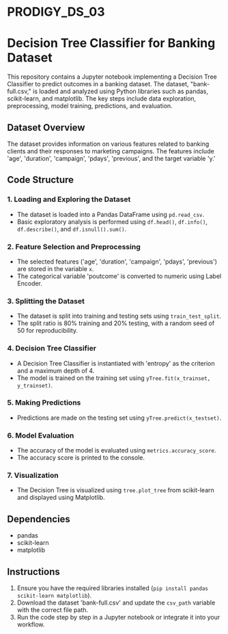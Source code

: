 # PRODIGY_DS_03
# Decision Tree Classifier for Banking Dataset

This repository contains a Jupyter notebook implementing a Decision Tree Classifier to predict outcomes in a banking dataset. The dataset, "bank-full.csv," is loaded and analyzed using Python libraries such as pandas, scikit-learn, and matplotlib. The key steps include data exploration, preprocessing, model training, predictions, and evaluation.

## Dataset Overview

The dataset provides information on various features related to banking clients and their responses to marketing campaigns. The features include 'age', 'duration', 'campaign', 'pdays', 'previous', and the target variable 'y.'

## Code Structure

### 1. Loading and Exploring the Dataset

- The dataset is loaded into a Pandas DataFrame using `pd.read_csv`.
- Basic exploratory analysis is performed using `df.head()`, `df.info()`, `df.describe()`, and `df.isnull().sum()`.

### 2. Feature Selection and Preprocessing

- The selected features ('age', 'duration', 'campaign', 'pdays', 'previous') are stored in the variable `x`.
- The categorical variable 'poutcome' is converted to numeric using Label Encoder.

### 3. Splitting the Dataset

- The dataset is split into training and testing sets using `train_test_split`.
- The split ratio is 80% training and 20% testing, with a random seed of 50 for reproducibility.

### 4. Decision Tree Classifier

- A Decision Tree Classifier is instantiated with 'entropy' as the criterion and a maximum depth of 4.
- The model is trained on the training set using `yTree.fit(x_trainset, y_trainset)`.

### 5. Making Predictions

- Predictions are made on the testing set using `yTree.predict(x_testset)`.

### 6. Model Evaluation

- The accuracy of the model is evaluated using `metrics.accuracy_score`.
- The accuracy score is printed to the console.

### 7. Visualization

- The Decision Tree is visualized using `tree.plot_tree` from scikit-learn and displayed using Matplotlib.

## Dependencies

- pandas
- scikit-learn
- matplotlib

## Instructions

1. Ensure you have the required libraries installed (`pip install pandas scikit-learn matplotlib`).
2. Download the dataset 'bank-full.csv' and update the `csv_path` variable with the correct file path.
3. Run the code step by step in a Jupyter notebook or integrate it into your workflow.
